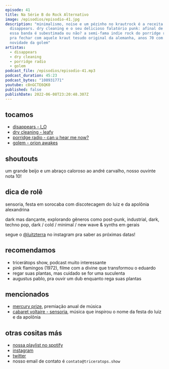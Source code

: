 ```yaml
---
episode: 41
title: Na Série B do Rock Alternativo
image: /episodios/episodio-41.jpg
description: "minimalismo, noise e um pézinho no krautrock é a receita irreal da
  disappears. dry cleaning e o seu delicioso falatório punk: afinal de contas,
  essa banda é subestimada ou não? a semi-fama indie rock do porridge radio. e,
  pra fechar com aquele kraut tesudo original da alemanha, anos 70 com cara de
  novidade da golem"
artistas:
  - disappears
  - dry cleaning
  - porridge radio
  - golem
podcast_file: /episodios/episodio-41.mp3
podcast_duration: 45:23
podcast_bytes: "108931771"
youtube: c8nGCTE6QK0
published: false
publishDate: 2022-06-08T23:20:48.307Z
---
```

## tocamos
* [disappears - I_O](https://www.youtube.com/watch?v=MxEYvfT7RoM)
* [dry cleaning - leafy](https://www.youtube.com/watch?v=twqNuW7Q6-Y)
* [porridge radio - can u hear me now?](https://www.youtube.com/watch?v=hd9e9PC8U5U)
* [golem - orion awakes](https://www.youtube.com/watch?v=fKLl4rjkvTU)

## shoutouts
um grande beijo e um abraço caloroso ao andré carvalho, nosso ouvinte nota 10!

## dica de rolê
sensoria, festa em sorocaba com discotecagem do luiz e da apolônia alexandrina

dark mas dançante, explorando gêneros como post-punk, industrial, dark, techno pop, dark / cold / minimal / new wave & synths em gerais

segue o [@luitzterra](https://www.instagram.com/luitzterra/) no instagram pra saber as próximas datas!

## recomendamos
* tricerátops show, podcast muito interessante
* pink flamingos (1972), filme com a divine que transformou o eduardo
* regar suas plantas, mas cuidado se for uma suculenta
* augustus pablo, pra ouvir um dub enquanto rega suas plantas

## mencionados
* [mercury prize](https://en.wikipedia.org/wiki/Mercury_Prize), premiação anual de música
* [cabaret voltaire - sensoria](https://www.youtube.com/watch?v=Co1noaQbWRc), música que inspirou o nome da festa do luiz e da apolônia

## otras cositas más
* [nossa playlist no spotify](https://open.spotify.com/playlist/0UiztKuga6LmTAxWTsUQdw?si=fb96026bc1994d90)
* [instagram](https://www.instagram.com/triceratops.show/)
* [twitter](https://twitter.com/TriceratopsShow/)
* nosso email de contato é `contato@triceratops.show`
